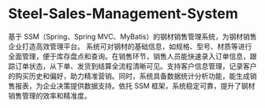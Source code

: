 # Steel-Sales-Management-System
基于 SSM（Spring、Spring MVC、MyBatis）的钢材销售管理系统，为钢材销售企业打造高效管理平台。  系统可对钢材的基础信息，如规格、型号、材质等进行全面管理，便于库存盘点和查询。在销售环节，销售人员能快速录入订单信息，跟踪订单状态，从下单、发货到结算全流程清晰可见。支持客户信息管理，记录客户的购买历史和偏好，助力精准营销。同时，系统具备数据统计分析功能，能生成销售报表，为企业决策提供数据支持。依托 SSM 框架，系统稳定可靠，提升了钢材销售管理的效率和精准度。 
